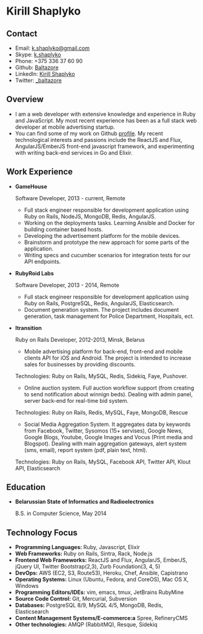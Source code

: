 Kirill Shaplyko
===============


Contact
--------

*   Email: [k.shaplyko@gmail.com](mailto:k.shaplyko@gmail.com)
*   Skype: [k.shaplyko](skype:k.shaplyko)
*   Phone: +375 336 37 60 90
*   Github: [Baltazore](https://github.com/baltazore)
*   LinkedIn: [Kirill Shaplyko](https://www.linkedin.com/in/kirillshaplyko)
*   Twitter: [_baltazore](http://twitter.com/_baltazore)

Overview
--------

*   I am a web developer with extensive knowledge and experience in Ruby and JavaScript. My most recent experience has been as a full stack web developer at mobile advertising startup.
*   You can find some of my work on Github [profile](http://github.com/Baltazore). My recent technological interests and passions include the ReactJS and Flux, AngularJS/EmberJS front-end javascript framework, and experimenting with writing back-end services in Go and Elixir.


Work Experience
---------------

*   **GameHouse**

    Software Developer, 2013 - current, Remote

    -   Full stack engineer responsible for development application using Ruby on Rails, NodeJS, MongoDB, Redis, AngularJS.
    -   Working on the deployments tasks. Learning Ansible and Docker for building container based hosts.
    -   Developing the advertisement platform for the mobile devices.
    -   Brainstorm and prototype the new approach for some parts of the application.
    -   Writing specs and cucumber scenarios for integration tests for our API endpoints.

*   **RubyRoid Labs**

    Software Developer, 2013 - 2014, Remote

    -   Full stack engineer responsible for development application using Ruby on Rails, PostgreSQL, Redis, AngularJS, Elasticsearch.
    -   Document generation system. The project includes document generation, task management for Police Department, Hospitals, ect.

*   **Itransition**

    Ruby on Rails Developer, 2012-2013, Minsk, Belarus

    -   Mobile advertising platform for back-end, front-end and mobile clients
    API for iOS and Android. The project is intended to increase sales for
    businesses by providing discounts.

    Technologies: Ruby on Rails, MySQL, Redis, Sidekiq, Faye, Pushover.

    -   Online auction system. Full auction workflow support (from creating to
    send notification about winnign beds). Dealing with admin panel, server
    back-end for real-time bid system.

    Technologies: Ruby on Rails, Redis, MySQL, Faye, MongoDB, Rescue

    -   Social Media Aggregation System. It aggregates data by keywords from
    Facebook, Twitter, Sysomos (15+ servises), Google News, Google Blogs,
    Youtube, Google Images and Vocus (Print media and Blogspot). Dealing with
    main aggregation gateways, alert system (sms, email), report system (pdf,
    plain text, html).

    Technologies: Ruby on Rails, MySQL, Facebook API, Twitter API, Klout API,
    Elasticsearch


Education
---------

*   **Belarussian State of Informatics and Radioelectronics**

    B.S. in Computer Science, May 2014

Technology Focus
---------------

*   **Programming Languages:** Ruby, Javascript, Elixir
*   **Web Frameworks:** Ruby on Rails, Sintra, Rack, Node.js
*   **Frontend Web Frameworks:** ReactJS and Flux, AngularJS, EmberJS, jQuery UI, Twitter Bootstrap(2,3), Zurb Foundation(3, 4, 5)
*   **DevOps:** AWS (EC2, S3, Route53), Heroku, Chef, Ansible, Capistrano
*   **Operating Systems:** Linux (Ubuntu, Fedora, and CoreOS), Mac OS X, Windows
*   **Programming Editors/IDEs:** vim, emacs, tmux, JetBrains RubyMine
*   **Source Code Control:** Git, Mercurial, Subversion
*   **Databases:** PostgreSQL 8/9, MySQL 4/5, MongoDB, Redis, Elasticsearch
*   **Content Management Systems/E-commerce:a** Spree, RefineryCMS
*   **Other technologies:** AMQP (RabbitMQ), Resque, Sidekiq
